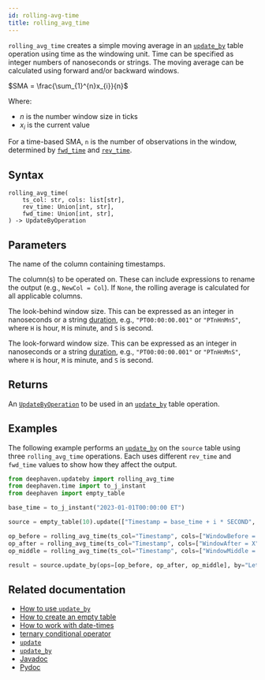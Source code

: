 ```yaml
---
id: rolling-avg-time
title: rolling_avg_time
---
```


`rolling_avg_time` creates a simple moving average in an [`update_by`](./updateBy.md) table operation using time as the windowing unit. Time can be specified as integer numbers of nanoseconds or strings. The moving average can be calculated using forward and/or backward windows.

$SMA = \frac{\sum_{1}^{n}x_{i}}{n}$

Where:

- $n$ is the number window size in ticks
- $x_{i}$ is the current value

For a time-based SMA, `n` is the number of observations in the window, determined by [`fwd_time`](#parameters) and [`rev_time`](#parameters).

## Syntax

```
rolling_avg_time(
    ts_col: str, cols: list[str],
    rev_time: Union[int, str],
    fwd_time: Union[int, str],
) -> UpdateByOperation
```

## Parameters

<ParamTable>
<Param name="ts_col" type="str">

The name of the column containing timestamps.

</Param>
<Param name="cols" type="list[str]">

The column(s) to be operated on. These can include expressions to rename the output (e.g., `NewCol = Col`). If `None`, the rolling average is calculated for all applicable columns.

</Param>
<Param name="rev_time" type="Union[int,str]">

The look-behind window size. This can be expressed as an integer in nanoseconds or a string [duration](../../query-language/types/durations.md), e.g., `"PT00:00:00.001"` or `"PTnHnMnS"`, where `H` is hour, `M` is minute, and `S` is second.

</Param>
<Param name="fwd_time" type="Union[int,str]">

The look-forward window size. This can be expressed as an integer in nanoseconds or a string [duration](../../query-language/types/durations.md), e.g., `"PT00:00:00.001"` or `"PTnHnMnS"`, where `H` is hour, `M` is minute, and `S` is second.

</Param>
</ParamTable>

## Returns

An [`UpdateByOperation`](./updateBy.md#parameters) to be used in an [`update_by`](./updateBy.md) table operation.

## Examples

The following example performs an [`update_by`](./updateBy.md) on the `source` table using three `rolling_avg_time` operations. Each uses different `rev_time` and `fwd_time` values to show how they affect the output.

```python order=source,result
from deephaven.updateby import rolling_avg_time
from deephaven.time import to_j_instant
from deephaven import empty_table

base_time = to_j_instant("2023-01-01T00:00:00 ET")

source = empty_table(10).update(["Timestamp = base_time + i * SECOND", "Letter = (i % 2 == 0) ? `A` : `B`", "X = randomInt(0, 25)"])

op_before = rolling_avg_time(ts_col="Timestamp", cols=["WindowBefore = X"], rev_time="PT00:00:03", fwd_time=int(-1e9))
op_after = rolling_avg_time(ts_col="Timestamp", cols=["WindowAfter = X"], rev_time="-PT00:00:01", fwd_time=int(3e9))
op_middle = rolling_avg_time(ts_col="Timestamp", cols=["WindowMiddle = X"], rev_time="PT00:00:01", fwd_time="PT00:00:01")

result = source.update_by(ops=[op_before, op_after, op_middle], by="Letter")
```

## Related documentation

- [How to use `update_by`](../../../how-to-guides/use-update-by.md)
- [How to create an empty table](../../../how-to-guides/empty-table.md)
- [How to work with date-times](../../../how-to-guides/work-with-date-time.md)
- [ternary conditional operator](../../query-language/control-flow/ternary-if.md)
- [`update`](../select/update.md)
- [`update_by`](./updateBy.md)
- [Javadoc](<https://deephaven.io/core/javadoc/io/deephaven/api/updateby/UpdateByOperation.html#RollingAvg(long,long,java.lang.String...)>)
- [Pydoc](https://deephaven.io/core/pydoc/code/deephaven.updateby.html#deephaven.updateby.rolling_avg_time)
